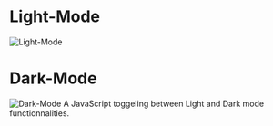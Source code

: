 # Light-Mode
![Light-Mode](https://i.imgur.com/K32KnJt.png)
# Dark-Mode
![Dark-Mode](https://i.imgur.com/yiNzsRi.png)
A JavaScript toggeling between Light and Dark mode functionnalities.
